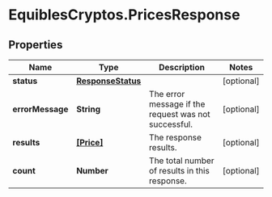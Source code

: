 # EquiblesCryptos.PricesResponse

## Properties
Name | Type | Description | Notes
------------ | ------------- | ------------- | -------------
**status** | [**ResponseStatus**](ResponseStatus.md) |  | [optional] 
**errorMessage** | **String** | The error message if the request was not successful. | [optional] 
**results** | [**[Price]**](Price.md) | The response results. | [optional] 
**count** | **Number** | The total number of results in this response. | [optional] 
